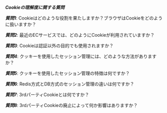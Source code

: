 ***Cookieの理解度に関する質問***

***質問1***: Cookieはどのような役割を果たしますか？ブラウザはCookieをどのように扱いますか？

***質問2***: 最近のECサービスでは、どのようにCookieが利用されていますか？

***質問3***: Cookieは認証以外の目的でも使用されますか？

***質問4***: クッキーを使用したセッション管理には、どのような方法がありますか？

***質問5***: クッキーを使用したセッション管理の特徴は何ですか？

***質問6***: Redis方式とDB方式のセッション管理の違いは何ですか？

***質問7***: 3rdパーティCookieとは何ですか？

***質問8***: 3rdパーティCookieの廃止によって何か影響はありますか？